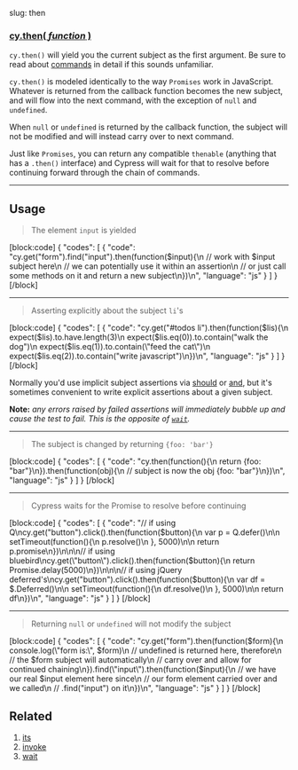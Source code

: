 slug: then

### [cy.then( *function* )](#usage)

`cy.then()` will yield you the current subject as the first argument.  Be sure to read about [commands](commands) in detail if this sounds unfamiliar.

`cy.then()` is modeled identically to the way `Promises` work in JavaScript.  Whatever is returned from the callback function becomes the new subject, and will flow into the next command, with the exception of `null` and `undefined`.

When `null` or `undefined` is returned by the callback function, the subject will not be modified and will instead carry over to next command.

Just like `Promises`, you can return any compatible `thenable` (anything that has a `.then()` interface) and Cypress will wait for that to resolve before continuing forward through the chain of commands.

***

## Usage

> The element `input` is yielded

[block:code]
{
    "codes": [
        {
            "code": "cy.get(\"form\").find(\"input\").then(function($input){\n  // work with $input subject here\n  // we can potentially use it within an assertion\n  // or just call some methods on it and return a new subject\n})\n",
            "language": "js"
        }
    ]
}
[/block]

***

> Asserting explicitly about the subject `li`'s

[block:code]
{
    "codes": [
        {
            "code": "cy.get(\"#todos li\").then(function($lis){\n  expect($lis).to.have.length(3)\n  expect($lis.eq(0)).to.contain(\"walk the dog\")\n  expect($lis.eq(1)).to.contain(\"feed the cat\")\n  expect($lis.eq(2)).to.contain(\"write javascript\")\n})\n",
            "language": "js"
        }
    ]
}
[/block]

Normally you'd use implicit subject assertions via [should](should) or [and](and), but it's sometimes convenient to write explicit assertions about a given subject.

**Note:** *any errors raised by failed assertions will immediately bubble up and cause the test to fail.  This is the opposite of [`wait`](wait).*

***

> The subject is changed by returning `{foo: 'bar'}`

[block:code]
{
    "codes": [
        {
            "code": "cy.then(function(){\n  return {foo: \"bar\"}\n}).then(function(obj){\n  // subject is now the obj {foo: \"bar\"}\n})\n",
            "language": "js"
        }
    ]
}
[/block]

***

> Cypress waits for the Promise to resolve before continuing

[block:code]
{
    "codes": [
        {
            "code": "// if using Q\ncy.get(\"button\").click().then(function($button){\n  var p = Q.defer()\n\n  setTimeout(function(){\n    p.resolve()\n  }, 5000)\n\n  return p.promise\n})\n\n\n// if using bluebird\ncy.get(\"button\").click().then(function($button){\n  return Promise.delay(5000)\n})\n\n\n// if using jQuery deferred's\ncy.get(\"button\").click().then(function($button){\n  var df = $.Deferred()\n\n  setTimeout(function(){\n    df.resolve()\n  }, 5000)\n\n  return df\n})\n",
            "language": "js"
        }
    ]
}
[/block]

***

> Returning `null` or `undefined` will not modify the subject

[block:code]
{
    "codes": [
        {
            "code": "cy.get(\"form\").then(function($form){\n  console.log(\"form is:\", $form)\n  // undefined is returned here, therefore\n  // the $form subject will automatically\n  // carry over and allow for continued chaining\n}).find(\"input\").then(function($input){\n  // we have our real $input element here since\n  // our form element carried over and we called\n  // .find(\"input\") on it\n})\n",
            "language": "js"
        }
    ]
}
[/block]

## Related

1. [its](its)
2. [invoke](invoke)
3. [wait](wait)